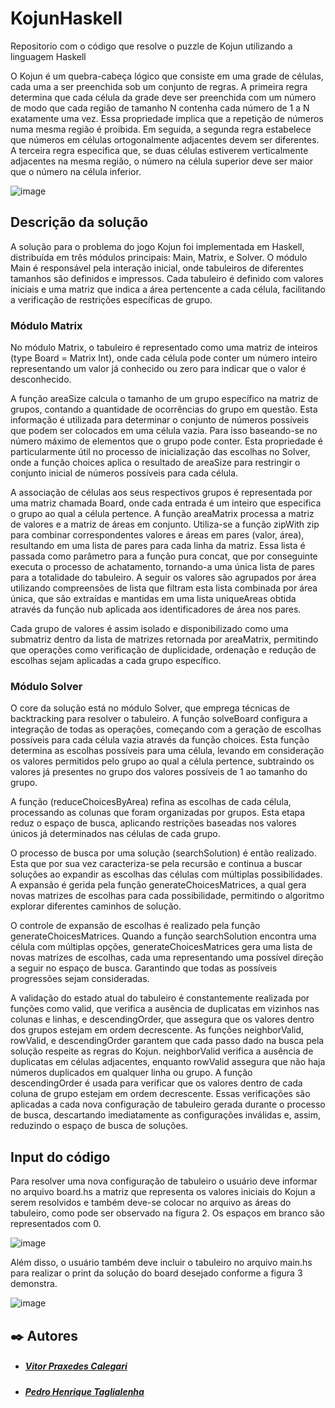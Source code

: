 # KojunHaskell
Repositorio com o código que resolve o puzzle de Kojun utilizando a linguagem Haskell

O Kojun é um quebra-cabeça lógico que consiste em uma grade de células, cada uma a ser preenchida sob um conjunto de regras. A primeira regra determina que cada célula da grade deve ser preenchida com um número de modo que cada região de tamanho N contenha cada número de 1 a N exatamente uma vez. Essa propriedade implica que a repetição de números numa mesma região é proibida. Em seguida, a segunda regra estabelece que números em células ortogonalmente adjacentes devem ser diferentes. A terceira regra especifica que, se duas células estiverem verticalmente adjacentes na mesma região, o número na célula superior deve ser maior que o número na célula inferior.

![image](https://github.com/user-attachments/assets/a633f903-5a54-4c62-9a71-050e665adf3b)

## Descrição da solução
A solução para o problema do jogo Kojun foi implementada em Haskell, distribuída em três módulos principais: Main, Matrix, e Solver. O módulo Main é responsável pela interação inicial, onde tabuleiros de diferentes tamanhos são definidos e impressos. Cada tabuleiro é definido com valores iniciais e uma matriz que indica a área pertencente a cada célula, facilitando a verificação de restrições específicas de grupo.

### Módulo Matrix
No módulo Matrix, o tabuleiro é representado como uma matriz de inteiros (type Board = Matrix Int), onde cada célula pode conter um número inteiro representando um valor já conhecido ou zero para indicar que o valor é desconhecido.

A função areaSize calcula o tamanho de um grupo específico na matriz de grupos, contando a quantidade de ocorrências do grupo em questão. Esta informação é utilizada para determinar o conjunto de números possíveis que podem ser colocados em uma célula vazia. Para isso baseando-se no número máximo de elementos que o grupo pode conter. Esta propriedade é particularmente útil no processo de inicialização das escolhas no Solver, onde a função choices aplica o resultado de areaSize para restringir o conjunto inicial de números possíveis para cada célula.

A associação de células aos seus respectivos grupos é representada por uma matriz chamada Board, onde cada entrada é um inteiro que especifica o grupo ao qual a célula pertence. A função areaMatrix processa a matriz de valores e a matriz de áreas em conjunto. Utiliza-se a função zipWith zip para combinar correspondentes valores e áreas em pares (valor, área), resultando em uma lista de pares para cada linha da matriz. Essa lista é passada como parâmetro para a função pura concat, que por conseguinte executa o processo de achatamento, tornando-a uma única lista de pares para a totalidade do tabuleiro. A seguir os valores são agrupados por área utilizando compreensões de lista que filtram esta lista combinada por área única, que são extraídas e mantidas em uma lista uniqueAreas obtida através da função nub aplicada aos identificadores de área nos pares.

Cada grupo de valores é assim isolado e disponibilizado como uma submatriz dentro da lista de matrizes retornada por areaMatrix, permitindo que operações como verificação de duplicidade, ordenação e redução de escolhas sejam aplicadas a cada grupo específico.

### Módulo Solver
O core da solução está no módulo Solver, que emprega técnicas de backtracking para resolver o tabuleiro. A função solveBoard configura a integração de todas as operações, começando com a geração de escolhas possíveis para cada célula vazia através da função choices. Esta função determina as escolhas possíveis para uma célula, levando em consideração os valores permitidos pelo grupo ao qual a célula pertence, subtraindo os valores já presentes no grupo dos valores possíveis de 1 ao tamanho do grupo.

A função (reduceChoicesByArea) refina as escolhas de cada célula, processando as colunas que foram organizadas por grupos. Esta etapa reduz o espaço de busca, aplicando restrições baseadas nos valores únicos já determinados nas células de cada grupo. 

O processo de busca por uma solução (searchSolution) é então realizado. Esta que por sua vez caracteriza-se pela recursão e continua a buscar soluções ao expandir as escolhas das células com múltiplas possibilidades. A expansão é gerida pela função generateChoicesMatrices, a qual gera novas matrizes de escolhas para cada possibilidade, permitindo o algoritmo explorar diferentes caminhos de solução.

O controle de expansão de escolhas é realizado pela função generateChoicesMatrices. Quando a função searchSolution encontra uma célula com múltiplas opções, generateChoicesMatrices gera uma lista de novas matrizes de escolhas, cada uma representando uma possível direção a seguir no espaço de busca. Garantindo que todas as possíveis progressões sejam consideradas.

A validação do estado atual do tabuleiro é constantemente realizada por funções como valid, que verifica a ausência de duplicatas em vizinhos nas colunas e linhas, e descendingOrder, que assegura que os valores dentro dos grupos estejam em ordem decrescente. As funções neighborValid, rowValid, e descendingOrder garantem que cada passo dado na busca pela solução respeite as regras do Kojun. neighborValid verifica a ausência de duplicatas em células adjacentes, enquanto rowValid assegura que não haja números duplicados em qualquer linha ou grupo. A função descendingOrder é usada para verificar que os valores dentro de cada coluna de grupo estejam em ordem decrescente. Essas verificações são aplicadas a cada nova configuração de tabuleiro gerada durante o processo de busca, descartando imediatamente as configurações inválidas e, assim, reduzindo o espaço de busca de soluções.

## Input do código
Para resolver uma nova configuração de tabuleiro o usuário deve informar no arquivo board.hs a matriz que representa os valores iniciais do Kojun a serem resolvidos e também deve-se colocar no arquivo as áreas do tabuleiro, como pode ser observado na figura 2. Os espaços em branco são representados com 0.

![image](https://github.com/user-attachments/assets/b7dce96e-a607-46b3-81f2-0fc6caa5d21c)

Além disso, o usuário também deve incluir o tabuleiro no arquivo main.hs para realizar o print da solução do board desejado conforme a figura 3 demonstra.

![image](https://github.com/user-attachments/assets/a51fe290-f4b0-45f9-9da3-d43e5e496a18)

## ✒️ Autores
* ##### [Vitor Praxedes Calegari](https://github.com/Vitor-Calegari)
* ##### [Pedro Henrique Taglialenha](https://github.com/Soul-Legend)


